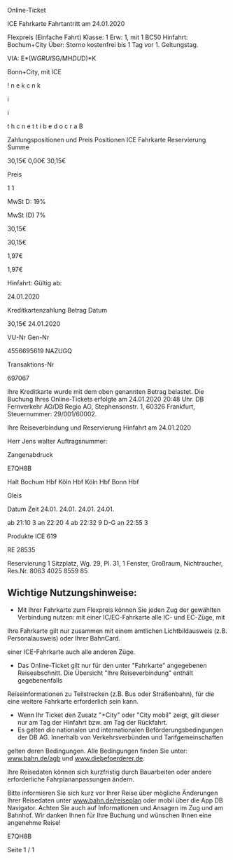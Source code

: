 Online-Ticket

ICE Fahrkarte
Fahrtantritt am 24.01.2020

Flexpreis (Einfache Fahrt)
Klasse:
1
Erw:
1, mit 1 BC50
Hinfahrt: Bochum+City
Über:
Storno kostenfrei bis 1 Tag vor 1. Geltungstag.

VIA: E*(W*GRUI*SG/MH*DU*D)*K

 Bonn+City, mit ICE

!
n
e
k
c
n
k

i

i

t
h
c
n
e
t
t
i
b
e
d
o
c
r
a
B

Zahlungspositionen und Preis
Positionen
ICE Fahrkarte
Reservierung
Summe

30,15€
0,00€
30,15€

Preis

1
1

MwSt D: 19%

MwSt (D) 7%

30,15€

30,15€

1,97€

1,97€

Hinfahrt:
Gültig ab:

24.01.2020

Kreditkartenzahlung
Betrag
Datum

30,15€
24.01.2020

VU-Nr
Gen-Nr

4556695619
NAZUGQ

Transaktions-Nr

697067

Ihre Kreditkarte wurde mit dem oben genannten Betrag belastet. Die Buchung Ihres
Online-Tickets erfolgte am 24.01.2020 20:48 Uhr. DB Fernverkehr AG/DB Regio AG,
Stephensonstr. 1, 60326 Frankfurt, Steuernummer: 29/001/60002.

Ihre Reiseverbindung und Reservierung Hinfahrt am 24.01.2020

Herr  Jens walter
Auftragsnummer:

Zangenabdruck

E7QH8B

Halt
Bochum Hbf
Köln Hbf
Köln Hbf
Bonn Hbf

Gleis

Datum Zeit
24.01.
24.01.
24.01.
24.01.

ab 21:10 3
an 22:20 4
ab 22:32 9 D-G
an 22:55 3

Produkte
ICE 619

RE 28535

Reservierung
1 Sitzplatz, Wg. 29, Pl. 31, 1 Fenster, Großraum,
Nichtraucher, Res.Nr. 8063 4025 8559 85

Wichtige Nutzungshinweise:
-
- Mit Ihrer Fahrkarte zum Flexpreis können Sie jeden Zug der gewählten Verbindung nutzen: mit einer IC/EC-Fahrkarte alle IC- und EC-Züge, mit

Ihre Fahrkarte gilt nur zusammen mit einem amtlichen Lichtbildausweis (z.B. Personalausweis) oder Ihrer BahnCard.

einer ICE-Fahrkarte auch alle anderen Züge.

- Das Online-Ticket gilt nur für den unter "Fahrkarte" angegebenen Reiseabschnitt. Die Übersicht "Ihre Reiseverbindung" enthält gegebenenfalls

Reiseinformationen zu Teilstrecken (z.B. Bus oder Straßenbahn), für die eine weitere Fahrkarte erforderlich sein kann.
- Wenn Ihr Ticket den Zusatz "+City" oder "City mobil" zeigt, gilt dieser nur am Tag der Hinfahrt bzw. am Tag der Rückfahrt.
- Es gelten die nationalen und internationalen Beförderungsbedingungen der DB AG. Innerhalb von Verkehrsverbünden und Tarifgemeinschaften

gelten deren Bedingungen. Alle Bedingungen finden Sie unter: www.bahn.de/agb und www.diebefoerderer.de.

Ihre Reisedaten können sich kurzfristig durch Bauarbeiten oder andere erforderliche Fahrplananpassungen ändern.

Bitte informieren Sie sich kurz vor Ihrer Reise über mögliche Änderungen Ihrer Reisedaten unter www.bahn.de/reiseplan oder mobil über die
App DB Navigator. Achten Sie auch auf Informationen und Ansagen im Zug und am Bahnhof. Wir danken Ihnen für Ihre Buchung und wünschen
Ihnen eine angenehme Reise!

E7QH8B

Seite 1 / 1

